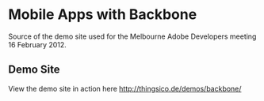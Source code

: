 Mobile Apps with Backbone
=========================

Source of the demo site used for the Melbourne Adobe Developers meeting 16 February 2012.

Demo Site
---------
View the demo site in action here http://thingsico.de/demos/backbone/

